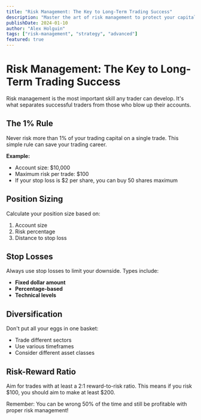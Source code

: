 ```yaml
---
title: "Risk Management: The Key to Long-Term Trading Success"
description: "Master the art of risk management to protect your capital and maximize your trading potential."
publishDate: 2024-01-10
author: "Alex Holguin"
tags: ["risk-management", "strategy", "advanced"]
featured: true
---
```


# Risk Management: The Key to Long-Term Trading Success

Risk management is the most important skill any trader can develop. It's what separates successful traders from those who blow up their accounts.

## The 1% Rule

Never risk more than 1% of your trading capital on a single trade. This simple rule can save your trading career.

**Example:**
- Account size: $10,000
- Maximum risk per trade: $100
- If your stop loss is $2 per share, you can buy 50 shares maximum

## Position Sizing

Calculate your position size based on:
1. Account size
2. Risk percentage
3. Distance to stop loss

## Stop Losses

Always use stop losses to limit your downside. Types include:
- **Fixed dollar amount**
- **Percentage-based**
- **Technical levels**

## Diversification

Don't put all your eggs in one basket:
- Trade different sectors
- Use various timeframes
- Consider different asset classes

## Risk-Reward Ratio

Aim for trades with at least a 2:1 reward-to-risk ratio. This means if you risk $100, you should aim to make at least $200.

Remember: You can be wrong 50% of the time and still be profitable with proper risk management!